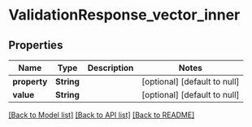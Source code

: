 # ValidationResponse_vector_inner
## Properties

| Name | Type | Description | Notes |
|------------ | ------------- | ------------- | -------------|
| **property** | **String** |  | [optional] [default to null] |
| **value** | **String** |  | [optional] [default to null] |

[[Back to Model list]](../README.md#documentation-for-models) [[Back to API list]](../README.md#documentation-for-api-endpoints) [[Back to README]](../README.md)

